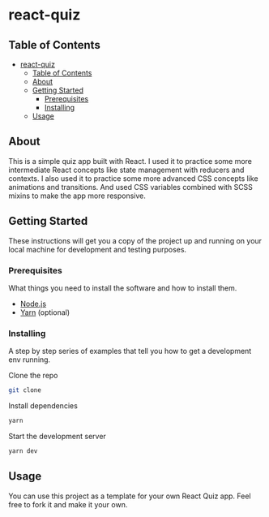 # react-quiz

## Table of Contents

- [react-quiz](#react-quiz)
  - [Table of Contents](#table-of-contents)
  - [About](#about-)
  - [Getting Started](#getting-started-)
    - [Prerequisites](#prerequisites)
    - [Installing](#installing)
  - [Usage](#usage-)

## About <a name = "about"></a>

This is a simple quiz app built with React. I used it to practice some more intermediate React concepts like state management with reducers and contexts. I also used it to practice some more advanced CSS concepts like animations and transitions. And used CSS variables combined with SCSS mixins to make the app more responsive.

## Getting Started <a name = "getting_started"></a>

These instructions will get you a copy of the project up and running on your local machine for development and testing purposes.

### Prerequisites

What things you need to install the software and how to install them.

- [Node.js](https://nodejs.org/en/)
- [Yarn](https://yarnpkg.com/) (optional)

### Installing

A step by step series of examples that tell you how to get a development env running.

Clone the repo

```bash
git clone
```

Install dependencies

```bash
yarn
```

Start the development server

```bash
yarn dev
```

## Usage <a name = "usage"></a>

You can use this project as a template for your own React Quiz app. Feel free to fork it and make it your own.
